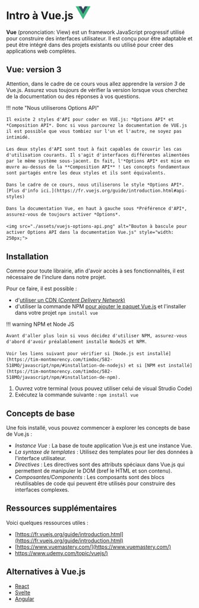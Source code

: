 <!--https://squidfunk.github.io/mkdocs-material/reference/admonitions/
✏️note, 📄abstract, ℹ️info, 🔥tip, ✔️success, ❔question, ⚠️warning, ❌failure, ⚡danger, 🐞bug, 🧪example, ❜❜quote
-->

# Intro à Vue.js [<img src="assets/logo-vue.svg" width="40"/>](assets/logo-vue.svg)

**Vue** (prononciation: View) est un framework JavaScript progressif utilisé pour construire des interfaces utilisateur. Il est conçu pour être adaptable et peut être intégré dans des projets existants ou utilisé pour créer des applications web complètes.

## Vue: version 3

Attention, dans le cadre de ce cours vous allez apprendre la *version 3* de Vue.js. Assurez vous toujours de vérifier la version lorsque vous cherchez de la documentation ou des réponses à vos questions.

!!! note "Nous utiliserons Options API"

    Il existe 2 styles d'API pour coder en VUE.js: *Options API* et *Composition API*. Donc si vous parcourez la documentation de VUE.js il est possible que vous tombiez sur l'un et l'autre, ne soyez pas intimidé.

    Les deux styles d'API sont tout à fait capables de couvrir les cas d'utilisation courants. Il s'agit d'interfaces différentes alimentées par le même système sous-jacent. En fait, l'*Options API* est mise en œuvre au-dessus de la **Composition API** ! Les concepts fondamentaux sont partagés entre les deux styles et ils sont équivalents.

    Dans le cadre de ce cours, nous utiliserons le style *Options API*. [Plus d'info ici.](https://fr.vuejs.org/guide/introduction.html#api-styles)

    Dans la documentation Vue, en haut à gauche sous *Préférence d'API*, assurez-vous de toujours activer *Options*.

    <img src="./assets/vuejs-options-api.png" alt="Bouton à bascule pour activer Options API dans la documentation Vue.js" style="width: 250px;">


## Installation


Comme pour toute librairie, afin d'avoir accès à ses fonctionnalités, il est nécessaire de l'inclure dans notre&nbsp;projet.

Pour ce faire, il est possible&nbsp;:

- d'<a target="_blank" rel="noopener noreferrer" href="https://vuejs.org/guide/quick-start.html#using-vue-from-cdn">utiliser un CDN (<em>Content Delivery Network</em>)</a>
- d'utiliser la commande NPM [pour ajouter le paquet Vue.js](https://tim-montmorency.com/timdoc/582-518MO/javascript/npm/#installation-de-npm) et l'installer dans votre projet
`npm install vue`

!!! warning NPM et Node JS

    Avant d'aller plus loin si vous décidez d'utiliser NPM, assurez-vous d'abord d'avoir préalablement installé NodeJS et NPM. 
    
    Voir les liens suivant pour vérifier si [Node.js est installé](https://tim-montmorency.com/timdoc/582-518MO/javascript/npm/#installation-de-nodejs) et si [NPM est installé](https://tim-montmorency.com/timdoc/582-518MO/javascript/npm/#installation-de-npm).


1. Ouvrez votre terminal (vous pouvez utiliser celui de visual Strudio Code)
2. Exécutez la commande suivante : `npm install vue`


## Concepts de base

Une fois installé, vous pouvez commencer à explorer les concepts de base de Vue.js :

* *Instance Vue* : La base de toute application Vue.js est une instance Vue.
* *La syntaxe de templates* : Utilisez des templates pour lier des données à l'interface utilisateur.
* *Directives* : Les directives sont des attributs spéciaux dans Vue.js qui permettent de manipuler le DOM (bref le HTML et son contenu).
* *Composantes/Components* : Les composants sont des blocs réutilisables de code qui peuvent être utilisés pour construire des interfaces complexes.

## Ressources supplémentaires

Voici quelques ressources utiles :

* [https://fr.vuejs.org/guide/introduction.html](https://fr.vuejs.org/guide/introduction.html)​
* ​[https://www.vuemastery.com/](https://www.vuemastery.com/)​
* [https://www.udemy.com/topic/vuejs/)](https://www.udemy.com/topic/vuejs/)​

## Alternatives à Vue.js

* [React](https://react.dev/)
* [Svelte](https://svelte.dev/)
* [Angular](https://angular.dev/)